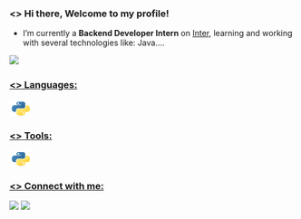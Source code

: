 ### <> Hi there, Welcome to my profile! 

- I’m currently a <b>Backend Developer Intern</b> on <a href="https://www.bancointer.com.br/">Inter</a>, learning and working with several technologies like: Java....

 <div>
  <a href="https://github.com/hbianchini">
  <img height="180em" src="https://github-readme-stats.vercel.app/api?username=hbianchini&show_icons=true&theme=nord&include_all_commits=true&count_private=true"/>
  <!--<img height="180em" src="https://github-readme-stats.vercel.app/api/top-langs/?username=hbianchini&layout=compact&langs_count=3&theme=nord"/>-->
</div>
 
### <> Languages:
 
<div style="display: inline_block">
  <img align="center" alt="HB-Python" height="30" width="40" src="https://raw.githubusercontent.com/devicons/devicon/master/icons/python/python-original.svg">
  <!--
    <img align="center" alt="HB-Js" height="30" width="40" src="https://raw.githubusercontent.com/devicons/devicon/master/icons/javascript/javascript-plain.svg">
    <img align="center" alt="HB-Ts" height="30" width="40" src="https://raw.githubusercontent.com/devicons/devicon/master/icons/typescript/typescript-plain.svg">
    <img align="center" alt="HB-React" height="30" width="40" src="https://raw.githubusercontent.com/devicons/devicon/master/icons/react/react-original.svg">
    <img align="center" alt="HB-HTML" height="30" width="40" src="https://raw.githubusercontent.com/devicons/devicon/master/icons/html5/html5-original.svg">
    <img align="center" alt="HB-CSS" height="30" width="40" src="https://raw.githubusercontent.com/devicons/devicon/master/icons/css3/css3-original.svg">
    <img align="center" alt="HB-Csharp" height="30" width="40" src="https://raw.githubusercontent.com/devicons/devicon/master/icons/csharp/csharp-original.svg">
  -->
</div>
 
### <> Tools:
 
<div style="display: inline_block">
  <img align="center" alt="HB-Python" height="30" width="40" src="https://raw.githubusercontent.com/devicons/devicon/master/icons/python/python-original.svg">
  <!--
    <img align="center" alt="HB-Js" height="30" width="40" src="https://raw.githubusercontent.com/devicons/devicon/master/icons/javascript/javascript-plain.svg">
    <img align="center" alt="HB-Ts" height="30" width="40" src="https://raw.githubusercontent.com/devicons/devicon/master/icons/typescript/typescript-plain.svg">
    <img align="center" alt="HB-React" height="30" width="40" src="https://raw.githubusercontent.com/devicons/devicon/master/icons/react/react-original.svg">
    <img align="center" alt="HB-HTML" height="30" width="40" src="https://raw.githubusercontent.com/devicons/devicon/master/icons/html5/html5-original.svg">
    <img align="center" alt="HB-CSS" height="30" width="40" src="https://raw.githubusercontent.com/devicons/devicon/master/icons/css3/css3-original.svg">
    <img align="center" alt="HB-Csharp" height="30" width="40" src="https://raw.githubusercontent.com/devicons/devicon/master/icons/csharp/csharp-original.svg">
  -->
</div>

### <> Connect with me:
 
<div> 
  <!--<a href="https://www.youtube.com" target="_blank"><img src="https://img.shields.io/badge/YouTube-FF0000?style=for-the-badge&logo=youtube&logoColor=white" target="_blank"></a>
  <a href="https://instagram.com/bianchini.hh" target="_blank"><img src="https://img.shields.io/badge/-Instagram-%23E4405F?style=for-the-badge&logo=instagram&logoColor=white" target="_blank"></a>
 	<!--<a href="https://www.twitch.tv/xxx" target="_blank"><img src="https://img.shields.io/badge/Twitch-9146FF?style=for-the-badge&logo=twitch&logoColor=white" target="_blank"></a>
 <a href="https://discord.gg/xxx" target="_blank"><img src="https://img.shields.io/badge/Discord-7289DA?style=for-the-badge&logo=discord&logoColor=white" target="_blank"></a>-->
  <a href = "mailto:humberto.bianchini@gmail.com"><img src="https://cdn4.iconfinder.com/data/icons/32_Pixel_Social_Media_Icons_by_leslienayibe/gmail.png" target="_blank"></a>
  <a href="https://www.linkedin.com/in/hbianchini" target="_blank"><img src="https://cdn4.iconfinder.com/data/icons/32_Pixel_Social_Media_Icons_by_leslienayibe/linkedin.png" target="_blank"></a> 
</div>
